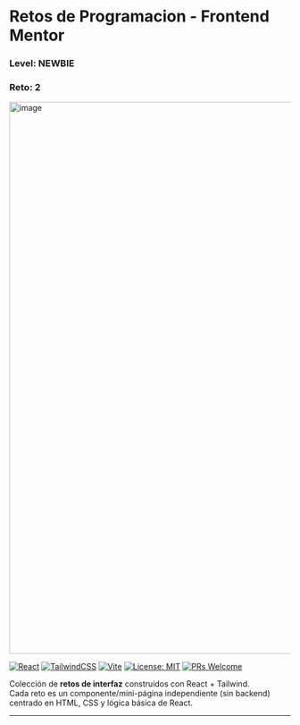 # Retos de Programacion - Frontend Mentor
### Level: NEWBIE
### Reto: 2
<img width="1910" height="988" alt="image" src="https://github.com/user-attachments/assets/e5df6e22-0fe6-4c3a-abb3-c939d81345a6" />

[![React](https://img.shields.io/badge/React-18+-61DAFB?logo=react&logoColor=000)](#)
[![TailwindCSS](https://img.shields.io/badge/TailwindCSS-3+-38B2AC?logo=tailwindcss&logoColor=fff)](#)
[![Vite](https://img.shields.io/badge/Vite-5-646CFF?logo=vite&logoColor=fff)](#)
[![License: MIT](https://img.shields.io/badge/License-MIT-yellow.svg)](./LICENSE)
[![PRs Welcome](https://img.shields.io/badge/PRs-welcome-brightgreen.svg)](#contribuir)

Colección de **retos de interfaz** construidos con React + Tailwind.  
Cada reto es un componente/mini-página independiente (sin backend) centrado en HTML, CSS y lógica básica de React.

---



